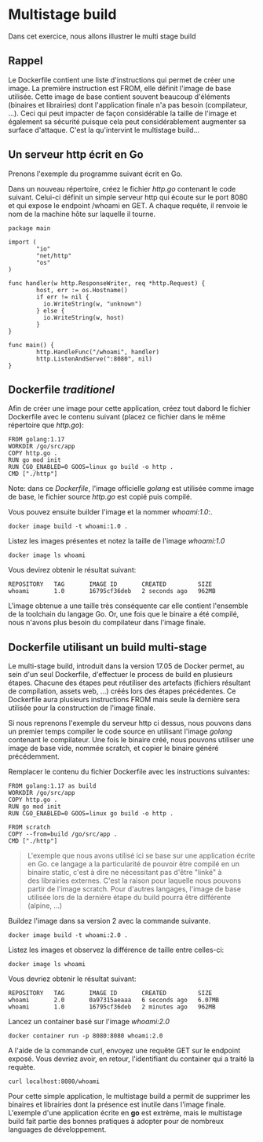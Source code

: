 # Multistage build

Dans cet exercice, nous allons illustrer le multi stage build

## Rappel

Le Dockerfile contient une liste d'instructions qui permet de créer une image. La première instruction est FROM, elle définit l'image de base utilisée. Cette image de base contient souvent beaucoup d'éléments (binaires et librairies) dont l'application finale n'a pas besoin (compilateur, ...). Ceci qui peut impacter de façon considérable la taille de l'image et également sa sécurité puisque cela peut considérablement augmenter sa surface d'attaque. C'est la qu'intervint le multistage build...

## Un serveur http écrit en Go

Prenons l'exemple du programme suivant écrit en Go.

Dans un nouveau répertoire, créez le fichier *http.go* contenant le code suivant. Celui-ci définit un simple serveur http qui écoute sur le port 8080 et qui expose le endpoint /whoami en GET. A chaque requête, il renvoie le nom de la machine hôte sur laquelle il tourne.

```
package main

import (
        "io"
        "net/http"
        "os"
)

func handler(w http.ResponseWriter, req *http.Request) {
        host, err := os.Hostname()
        if err != nil {
          io.WriteString(w, "unknown")
        } else {
          io.WriteString(w, host)
        }
}

func main() {
        http.HandleFunc("/whoami", handler)
        http.ListenAndServe(":8080", nil)
}
```

## Dockerfile _traditionel_

Afin de créer une image pour cette application, créez tout dabord le fichier Dockerfile avec le contenu suivant (placez ce fichier dans le même répertoire que *http.go*):

```
FROM golang:1.17
WORKDIR /go/src/app
COPY http.go .
RUN go mod init
RUN CGO_ENABLED=0 GOOS=linux go build -o http .
CMD ["./http"]
```

Note: dans ce *Dockerfile*, l'image officielle *golang* est utilisée comme image de base,  le fichier source *http.go* est copié puis compilé.

Vous pouvez ensuite builder l'image et la nommer *whoami:1.0*:.

```
docker image build -t whoami:1.0 .
```

Listez les images présentes et notez la taille de l'image *whoami:1.0*

```
docker image ls whoami
```

Vous devirez obtenir le résultat suivant:

```
REPOSITORY   TAG       IMAGE ID       CREATED         SIZE
whoami       1.0       16795cf36deb   2 seconds ago   962MB
```

L'image obtenue a une taille très conséquente car elle contient l'ensemble de la toolchain du langage Go. Or, une fois que le binaire a été compilé, nous n'avons plus besoin du compilateur dans l'image finale.


## Dockerfile utilisant un build multi-stage

Le multi-stage build, introduit dans la version 17.05 de Docker permet, au sein d'un seul Dockerfile, d'effectuer le process de build en plusieurs étapes. Chacune des étapes peut réutiliser des artefacts (fichiers résultant de compilation, assets web, ...) créés lors des étapes précédentes. Ce Dockerfile aura plusieurs instructions FROM mais seule la dernière sera utilisée pour la construction de l'image finale.

Si nous reprenons l'exemple du serveur http ci dessus, nous pouvons dans un premier temps compiler le code source en utilisant l'image *golang* contenant le compilateur. Une fois le binaire créé, nous pouvons utiliser une image de base vide, nommée scratch, et copier le binaire généré précédemment.

Remplacer le contenu du fichier Dockerfile avec les instructions suivantes:

```
FROM golang:1.17 as build
WORKDIR /go/src/app
COPY http.go .
RUN go mod init
RUN CGO_ENABLED=0 GOOS=linux go build -o http .

FROM scratch
COPY --from=build /go/src/app .
CMD ["./http"]
```

> L'exemple que nous avons utilisé ici se base sur une application écrite en Go. ce langage a la particularité de pouvoir être compilé en un binaire static, c'est à dire ne nécessitant pas d'être "linké" à des librairies externes. C'est la raison pour laquelle nous pouvons partir de l'image scratch. Pour d'autres langages, l'image de base utilisée lors de la dernière étape du build pourra être différente (alpine, ...)


Buildez l'image dans sa version 2 avec la commande suivante.

```
docker image build -t whoami:2.0 .
```

Listez les images et observez la différence de taille entre celles-ci:

```
docker image ls whoami
```

Vous devriez obtenir le résultat suivant:
```
REPOSITORY   TAG       IMAGE ID       CREATED         SIZE
whoami       2.0       0a97315aeaaa   6 seconds ago   6.07MB
whoami       1.0       16795cf36deb   2 minutes ago   962MB
```

Lancez un container basé sur l'image *whoami:2.0*

```
docker container run -p 8080:8080 whoami:2.0
```

A l'aide de la commande curl, envoyez une requête GET sur le endpoint exposé. Vous devriez avoir, en retour, l'identifiant du container qui a traité la requète.

```
curl localhost:8080/whoami
```

Pour cette simple application, le multistage build a permit de supprimer les binaires et librairies dont la présence est inutile dans l'image finale. L'exemple d'une application écrite en **go** est extrème, mais le multistage build fait partie des bonnes pratiques à adopter pour de nombreux languages de développement.